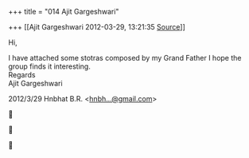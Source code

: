 +++
title = "014 Ajit Gargeshwari"

+++
[[Ajit Gargeshwari	2012-03-29, 13:21:35 [Source](https://groups.google.com/g/samskrita/c/ii5_VHBuT5A)]]



  
Hi,  
  
I have attached some stotras composed by my Grand Father I hope the group finds it interesting.  
Regards  
Ajit Gargeshwari  

2012/3/29 Hnbhat B.R. \<[hnbh...@gmail.com]()\>  







